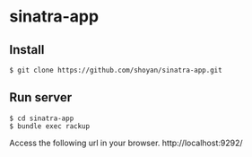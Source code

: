 # sinatra-app

## Install
```
$ git clone https://github.com/shoyan/sinatra-app.git
```

## Run server
```
$ cd sinatra-app
$ bundle exec rackup
```

Access the following url in your browser.
http://localhost:9292/
